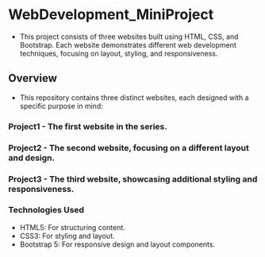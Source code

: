 # WebDevelopment_MiniProject

- This project consists of three websites built using HTML, CSS, and Bootstrap. Each website demonstrates different web development techniques, focusing on layout, styling, and responsiveness.

## Overview
- This repository contains three distinct websites, each designed with a specific purpose in mind:

### Project1 - The first website in the series.
### Project2 - The second website, focusing on a different layout and design.
### Project3 - The third website, showcasing additional styling and responsiveness.

### Technologies Used
- HTML5: For structuring content.
- CSS3: For styling and layout.
- Bootstrap 5: For responsive design and layout components.